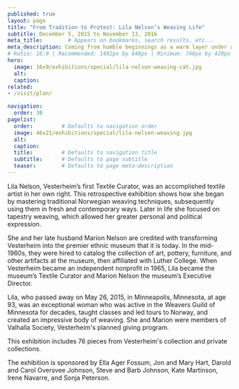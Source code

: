```yaml
---
published: true
layout: page
title: "From Tradition to Protest: Lila Nelson’s Weaving Life"
subtitle: December 5, 2015 to November 13, 2016
meta_title:        # Appears on bookmarks, search results, etc...
meta_description: Coming from humble beginnings as a warm layer under a vest and jacket, Norwegian sweaters are now worn all over the world and for almost every occasion.
# Ratio: 16:9 | Recommended: 1492px by 840px | Minimum: 746px by 420px
hero:
  image: 16x9/exhibitions/special/lila-nelson-weaving-cat.jpg
  alt:
  caption:
related:
- /visit/plan/

navigation:
  order: 30
pagelist:
  order:         # Defaults to navigation order
  image: 46x21/exhibitions/special/lila-nelson-weaving.jpg 
  alt:
  caption: 
  title:         # Defaults to navigation title
  subtitle:      # Defaults to page subtitle
  teaser:        # Defaults to page meta-description
---
```

Lila Nelson, Vesterheim’s first Textile Curator, was an accomplished textile artist in her own right. This retrospective exhibition shows how she began by mastering traditional Norwegian weaving techniques, subsequently using them in fresh and contemporary ways. Later in life she focused on tapestry weaving, which allowed her greater personal and political expression.

She and her late husband Marion Nelson are credited with transforming Vesterheim into the premier ethnic museum that it is today. In the mid-1960s, they were hired to catalog the collection of art, pottery, furniture, and other artifacts at the museum, then affiliated with Luther College. When Vesterheim became an independent nonprofit in 1965, Lila became the museum’s Textile Curator and Marion Nelson the museum’s Executive Director.

Lila, who passed away on May 26, 2015, in Minneapolis, Minnesota, at age 93, was an exceptional woman who was active in the Weavers Guild of Minnesota for decades, taught classes and led tours to Norway, and created an impressive body of weaving. She and Marion were members of Valhalla Society, Vesterheim's planned giving program. 

This exhibition includes 76 pieces from Vesterheim's collection and private collections.

The exhibition is sponsored by Ella Ager Fossum, Jon and Mary Hart, Darold and Carol Oversvee Johnson, Steve and Barb Johnson, Kate Martinson, Irene Navarre, and Sonja Peterson.